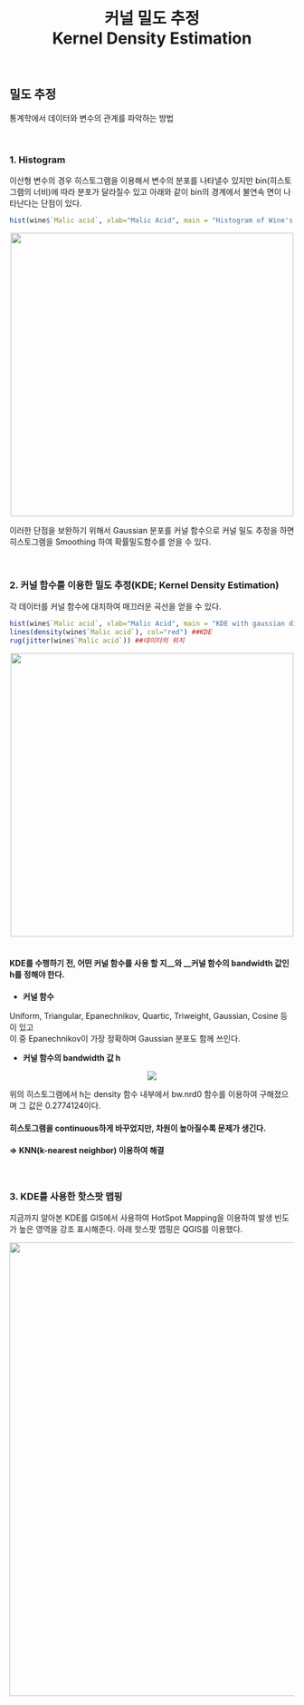 # <center> 커널 밀도 추정<br>Kernel Density Estimation

<br>

## 밀도 추정

통계학에서 데이터와 변수의 관계를 파악하는 방법

<br>

### 1. Histogram

이산형 변수의 경우 히스토그램을 이용해서 변수의 분포를 나타낼수 있지만 bin(히스토그램의 너비)에 따라 분포가 달라질수 있고 아래와 같이 bin의 경계에서 불연속 면이 나타난다는 단점이 있다.



```R
hist(wine$`Malic acid`, xlab="Malic Acid", main = "Histogram of Wine's Malic Acid")
```

<center>

<img src="https://github.com/saebuck/17SeoulBigdataCampusContest/blob/master/Image/Histogram.PNG?raw=true" width="500">

</center>

이러한 단점을 보완하기 위해서 Gaussian 분포를 커널 함수으로 커널 밀도 추정을 하면 히스토그램을 Smoothing 하여 확률밀도함수를 얻을 수 있다.

<br>

### 2. 커널 함수를 이용한 밀도 추정(KDE; Kernel Density Estimation)

각 데이터를 커널 함수에 대치하여 매끄러운 곡선을 얻을 수 있다.

```R
hist(wine$`Malic acid`, xlab="Malic Acid", main = "KDE with gaussian distribution", prob=T) ## 히스토그램
lines(density(wine$`Malic acid`), col="red") ##KDE
rug(jitter(wine$`Malic acid`)) ##데이터의 위치
```

<center>

<img src="https://github.com/hiwooj/17SeoulBigdataCampusContest/blob/master/Image/KDEwithGaussian.PNG?raw=true" width="500">

</center>

<br>

#### KDE를 수행하기 전, 어떤 커널 함수를 사용 할 지__와 __커널 함수의 bandwidth 값인 h를 정해야 한다.

- __커널 함수__

Uniform, Triangular, Epanechnikov, Quartic, Triweight, Gaussian, Cosine 등이 있고<br>이 중 Epanechnikov이 가장 정확하며 Gaussian 분포도 함께 쓰인다.



- __커널 함수의 bandwidth 값 h__

<center>

<img src="https://github.com/hiwooj/17SeoulBigdataCampusContest/blob/master/Image/KDE_h.png?raw=true">

</center>

위의 히스토그램에서 h는 density 함수 내부에서 bw.nrd0 함수를 이용하여 구해졌으며 그 값은 0.2774124이다.



#### 히스토그램을 continuous하게 바꾸었지만, 차원이 높아질수록 문제가 생긴다.

#### => KNN(k-nearest neighbor) 이용하여 해결

<br>

### 3. KDE를 사용한 핫스팟 맵핑

지금까지 알아본 KDE를 GIS에서 사용하여 HotSpot Mapping을 이용하여 발생 빈도가 높은 영역을 강조 표시해준다. 아래 핫스팟 맵핑은 QGIS를 이용했다.

<center>

<img src="https://github.com/hiwooj/17SeoulBigdataCampusContest/blob/master/Image/HotSpotwithKDE.png?raw=true" width="800">

</center>